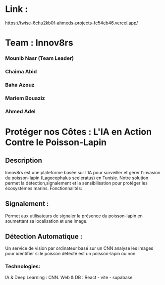 # Link :

https://twise-6chu2kb0f-ahmeds-projects-fc54eb46.vercel.app/

# Team : Innov8rs
### Mounib Nasr (Team Leader)
### Chaima Abid
### Baha Azouz
### Mariem Bouaziz
### Ahmed Adel

# Protéger nos Côtes : L'IA en Action Contre le Poisson-Lapin
## Description
Innov8rs est une plateforme basée sur l'IA pour surveiller et gérer l'invasion du poisson-lapin (Lagocephalus sceleratus) en Tunisie. Notre solution permet la détection,signalement et la sensibilisation pour protéger les écosystèmes marins.
Fonctionnalités:
## Signalement : 
Permet aux utilisateurs de signaler la présence du poisson-lapin en soumettant sa localisation et une image.
## Détection Automatique : 
Un service de vision par ordinateur basé sur un CNN analyse les images pour identifier si le poisson détecté est un poisson-lapin ou non.

### Technologies:
   IA & Deep Learning : CNN.
    Web & DB : React - vite - supabase